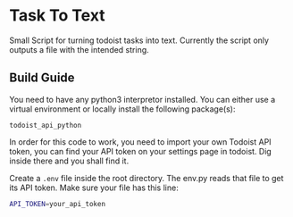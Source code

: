 # Task To Text

Small Script for turning todoist tasks into text. Currently the script only outputs a file with the intended string.

## Build Guide

You need to have any python3 interpretor installed. You can either use a virtual environment or locally install the following package(s):

```shell
todoist_api_python
```

In order for this code to work, you need to import your own Todoist API token, you can find your API token on your settings page in todoist. Dig inside there and you shall find it.

Create a `.env` file inside the root directory. The env.py reads that file to get its API token. Make sure your file has this line:

```sh
API_TOKEN=your_api_token
```
